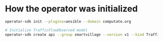 # How the operator was initialized

```bash
operator-sdk init --plugins=ansible --domain computate.org

# Initialize TrafficFlowObserved model
operator-sdk create api --group smartvillage --version v1 --kind TrafficFlowObserved --generate-role
```

